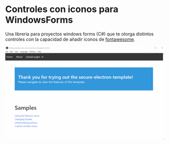 
# Controles con iconos para WindowsForms

Una libreria para proyectos windows forms (C#) que te otorga distintos controles con la capacidad de añadir iconos de <a href="https://fontawesome.com/v4/icons/">fontawesome</a>.

![Demo](https://github.com/reZach/secure-electron-template/blob/master/docs/imgs/intro.gif "Demo")

